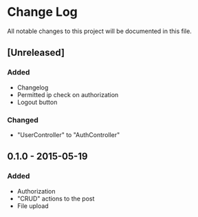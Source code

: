 # Change Log
All notable changes to this project will be documented in this file.

## [Unreleased]
### Added
- Changelog
- Permitted ip check on authorization
- Logout button

### Changed
- "UserController" to "AuthController"

## 0.1.0 - 2015-05-19
### Added
- Authorization
- "CRUD" actions to the post
- File upload